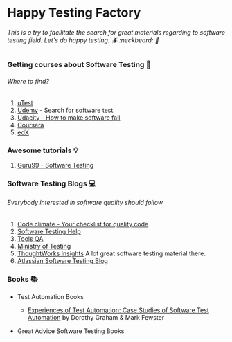 # Happy Testing Factory 

###### This is a try to facilitate the search for great materials regarding to software testing field. Let's do happy testing. :beetle: :neckbeard: :bug:

### Getting courses about Software Testing :pencil:
###### Where to find?
1.  [uTest](https://www.utest.com/courses)
2.  [Udemy](https://www.udemy.com) - Search for software test.
3.  [Udacity - How to make software fail](https://br.udacity.com/course/software-testing--cs258/)
4.  [Coursera](https://www.coursera.org)
5.  [edX](https://www.edx.org)


### Awesome tutorials :bulb:
1. [Guru99 - Software Testing](https://www.guru99.com/software-testing.html)


### Software Testing Blogs :computer:
###### Everybody interested in software quality should follow 
1. [Code climate - Your checklist for quality code](blog.codeclimate.com)
2. [Software Testing Help](http://www.softwaretestinghelp.com/)
3. [Tools QA](http://toolsqa.com/category/blogs/)
4. [Ministry of Testing](https://www.ministryoftesting.com/)
5. [ThoughtWorks Insights](https://www.thoughtworks.com/insights/software-testing) A lot great software testing material there.
6. [Atlassian Software Testing Blog](https://www.atlassian.com/software-testing)



### Books :books:
  - Test Automation Books 
      - [Experiences of Test Automation: Case Studies of Software Test Automation](https://www.amazon.com/gp/product/0321754069/) by Dorothy Graham & Mark Fewster
      
  - Great Advice Software Testing Books
